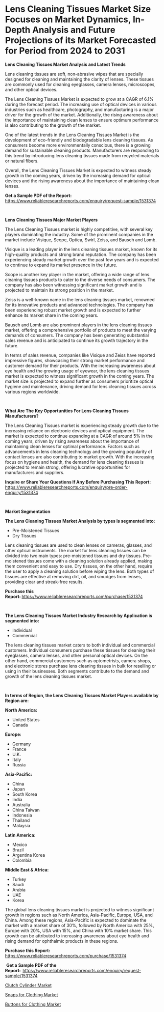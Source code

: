 <p><h1>Lens Cleaning Tissues Market Size Focuses on Market Dynamics, In-Depth Analysis and Future Projections of its Market Forecasted for Period from 2024 to 2031</h1></p><p><strong>Lens Cleaning Tissues Market Analysis and Latest Trends</strong></p>
<p><p>Lens cleaning tissues are soft, non-abrasive wipes that are specially designed for cleaning and maintaining the clarity of lenses. These tissues are commonly used for cleaning eyeglasses, camera lenses, microscopes, and other optical devices.</p><p>The Lens Cleaning Tissues Market is expected to grow at a CAGR of 6.1% during the forecast period. The increasing use of optical devices in various industries such as healthcare, photography, and manufacturing is a major driver for the growth of the market. Additionally, the rising awareness about the importance of maintaining clean lenses to ensure optimum performance is also contributing to the growth of the market.</p><p>One of the latest trends in the Lens Cleaning Tissues Market is the development of eco-friendly and biodegradable lens cleaning tissues. As consumers become more environmentally conscious, there is a growing demand for sustainable cleaning products. Manufacturers are responding to this trend by introducing lens cleaning tissues made from recycled materials or natural fibers.</p><p>Overall, the Lens Cleaning Tissues Market is expected to witness steady growth in the coming years, driven by the increasing demand for optical devices and the rising awareness about the importance of maintaining clean lenses.</p></p>
<p><strong>Get a Sample PDF of the Report:&nbsp;</strong> <a href="https://www.reliableresearchreports.com/enquiry/request-sample/1531374">https://www.reliableresearchreports.com/enquiry/request-sample/1531374</a></p>
<p>&nbsp;</p>
<p><strong>Lens Cleaning Tissues Major Market Players</strong></p>
<p><p>The Lens Cleaning Tissues market is highly competitive, with several key players dominating the industry. Some of the prominent companies in the market include Visique, Scope, Optica, Swirl, Zeiss, and Bausch and Lomb.</p><p>Visique is a leading player in the lens cleaning tissues market, known for its high-quality products and strong brand reputation. The company has been experiencing steady market growth over the past few years and is expected to continue to expand its market presence in the future.</p><p>Scope is another key player in the market, offering a wide range of lens cleaning tissues products to cater to the diverse needs of consumers. The company has also been witnessing significant market growth and is projected to maintain its strong position in the market.</p><p>Zeiss is a well-known name in the lens cleaning tissues market, renowned for its innovative products and advanced technologies. The company has been experiencing robust market growth and is expected to further enhance its market share in the coming years.</p><p>Bausch and Lomb are also prominent players in the lens cleaning tissues market, offering a comprehensive portfolio of products to meet the varying demands of consumers. The company has been generating substantial sales revenue and is anticipated to continue its growth trajectory in the future.</p><p>In terms of sales revenue, companies like Visique and Zeiss have reported impressive figures, showcasing their strong market performance and customer demand for their products. With the increasing awareness about eye health and the growing usage of eyewear, the lens cleaning tissues market is expected to witness significant growth in the coming years. The market size is projected to expand further as consumers prioritize optical hygiene and maintenance, driving demand for lens cleaning tissues across various regions worldwide.</p></p>
<p>&nbsp;</p>
<p><strong>What Are The Key Opportunities For Lens Cleaning Tissues Manufacturers?</strong></p>
<p><p>The Lens Cleaning Tissues market is experiencing steady growth due to the increasing reliance on electronic devices and optical equipment. The market is expected to continue expanding at a CAGR of around 5% in the coming years, driven by rising awareness about the importance of maintaining clean lenses for optimal performance. Factors such as advancements in lens cleaning technology and the growing popularity of contact lenses are also contributing to market growth. With the increasing focus on hygiene and health, the demand for lens cleaning tissues is projected to remain strong, offering lucrative opportunities for manufacturers and suppliers.</p></p>
<p><strong>Inquire or Share Your Questions If Any Before Purchasing This Report:</strong> <a href="https://www.reliableresearchreports.com/enquiry/pre-order-enquiry/1531374">https://www.reliableresearchreports.com/enquiry/pre-order-enquiry/1531374</a></p>
<p>&nbsp;</p>
<p><strong>Market Segmentation</strong></p>
<p><strong>The Lens Cleaning Tissues Market Analysis by types is segmented into:</strong></p>
<p><ul><li>Pre-Moistened Tissues</li><li>Dry Tissues</li></ul></p>
<p><p>Lens cleaning tissues are used to clean lenses on cameras, glasses, and other optical instruments. The market for lens cleaning tissues can be divided into two main types: pre-moistened tissues and dry tissues. Pre-moistened tissues come with a cleaning solution already applied, making them convenient and easy to use. Dry tissues, on the other hand, require the user to apply a cleaning solution before wiping the lens. Both types of tissues are effective at removing dirt, oil, and smudges from lenses, providing clear and streak-free results.</p></p>
<p><strong>Purchase this Report:&nbsp;</strong><a href="https://www.reliableresearchreports.com/purchase/1531374">https://www.reliableresearchreports.com/purchase/1531374</a></p>
<p>&nbsp;</p>
<p><strong>The Lens Cleaning Tissues Market Industry Research by Application is segmented into:</strong></p>
<p><ul><li>Individual</li><li>Commercial</li></ul></p>
<p><p>The lens cleaning tissues market caters to both individual and commercial customers. Individual consumers purchase these tissues for cleaning their eyeglasses, camera lenses, and other personal optical devices. On the other hand, commercial customers such as optometrists, camera shops, and electronic stores purchase lens cleaning tissues in bulk for reselling or using in their businesses. Both segments contribute to the demand and growth of the lens cleaning tissues market.</p></p>
<p>&nbsp;</p>
<p><strong>In terms of Region, the Lens Cleaning Tissues Market Players available by Region are:</strong></p>
<p>
    <p> <strong> North America: </strong>
        <ul>
            <li>United States</li>
            <li>Canada</li>
        </ul>
        </p> 
    <p> <strong> Europe: </strong>
        <ul>
            <li>Germany</li>
            <li>France</li>
            <li>U.K.</li>
            <li>Italy</li>
            <li>Russia</li>
        </ul>
        </p> 
    <p> <strong> Asia-Pacific: </strong>
        <ul>
            <li>China</li>
            <li>Japan</li>
            <li>South Korea</li>
            <li>India</li>
            <li>Australia</li>
            <li>China Taiwan</li>
            <li>Indonesia</li>
            <li>Thailand</li>
            <li>Malaysia</li>
        </ul>
        </p> 
    <p> <strong> Latin America: </strong>
        <ul>
            <li>Mexico</li>
            <li>Brazil</li>
            <li>Argentina Korea</li>
            <li>Colombia</li>
        </ul>
        </p> 
    <p> <strong> Middle East & Africa: </strong>
        <ul>
            <li>Turkey</li>
            <li>Saudi</li>
            <li>Arabia</li>
            <li>UAE</li>
            <li>Korea</li>
        </ul>
    </p>
    </p>
<p><p>The global lens cleaning tissues market is projected to witness significant growth in regions such as North America, Asia-Pacific, Europe, USA, and China. Among these regions, Asia-Pacific is expected to dominate the market with a market share of 30%, followed by North America with 25%, Europe with 20%, USA with 15%, and China with 10% market share. This growth can be attributed to increasing awareness about eye health and rising demand for ophthalmic products in these regions.</p></p>
<p><strong>Purchase this Report: </strong><a href="https://www.reliableresearchreports.com/purchase/1531374">https://www.reliableresearchreports.com/purchase/1531374</a></p>
<p>&nbsp;<strong>Get a Sample PDF of the Report:&nbsp;&nbsp;</strong><a href="https://www.reliableresearchreports.com/enquiry/request-sample/1531374">https://www.reliableresearchreports.com/enquiry/request-sample/1531374</a></p>
<p><strong></strong></p>
<p><p><a href="https://gentle-editor-9db.notion.site/Clutch-Cylinder-Market-Size-Furnishes-Valuable-Information-Encompassing-Market-Share-Market-Trends--13400e4799354766a7f5441d0e78f960">Clutch Cylinder Market</a></p><p><a href="https://github.com/kufem1/Market-Research-Report-List-1/blob/main/snaps-for-clothing-market.md">Snaps for Clothing Market</a></p><p><a href="https://github.com/singletonthaxterkelliehr2df/Market-Research-Report-List-1/blob/main/buttons-for-clothing-market.md">Buttons for Clothing Market</a></p></p>